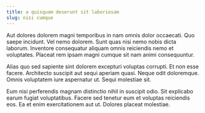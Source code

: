 ```yaml
---
title: a quisquam deserunt sit laboriosam
slug: nisi cumque
---
```


Aut dolores dolorem magni temporibus in nam omnis dolor occaecati. Quo saepe incidunt. Vel nemo dolorem. Sunt quas nisi nemo nobis dicta laborum. Inventore consequatur aliquam omnis reiciendis nemo et voluptates. Placeat rem ipsam magni cumque sit nam animi consequuntur.

Alias quo sed sapiente sint dolorem excepturi voluptas corrupti. Et non esse facere. Architecto suscipit aut sequi aperiam quasi. Neque odit doloremque. Omnis voluptatem iure aspernatur ut. Sequi molestiae sit.

Eum nisi perferendis magnam distinctio nihil in suscipit odio. Sit explicabo earum fugiat voluptatibus. Facere sed tenetur eum et voluptas reiciendis eos. Ea et enim exercitationem aut ut. Dolores placeat molestiae.
